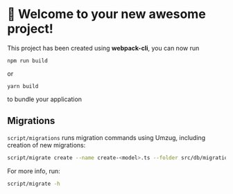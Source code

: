 # 🚀 Welcome to your new awesome project!

This project has been created using **webpack-cli**, you can now run

```
npm run build
```

or

```
yarn build
```

to bundle your application

## Migrations

`script/migrations` runs migration commands using Umzug, including creation of new migrations:

```sh
script/migrate create --name create-<model>.ts --folder src/db/migrations
```

For more info, run:

```sh
script/migrate -h
```
